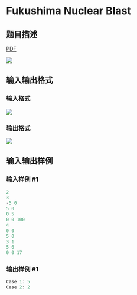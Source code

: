 # Fukushima Nuclear Blast

## 题目描述

[problemUrl]: https://uva.onlinejudge.org/index.php?option=com_onlinejudge&Itemid=8&category=229&page=show_problem&problem=3129

[PDF](https://uva.onlinejudge.org/external/119/p11978.pdf)

![](https://cdn.luogu.com.cn/upload/vjudge_pic/UVA11978/45878a5a421c81fe50fc19a6b8ab6da75a5c6072.png)

## 输入输出格式

### 输入格式

![](https://cdn.luogu.com.cn/upload/vjudge_pic/UVA11978/eca74ea87124843716ae6258da7d74f5e8457ee6.png)

### 输出格式

![](https://cdn.luogu.com.cn/upload/vjudge_pic/UVA11978/e360db3efe5a67cd489213a3e4f87c20378facfc.png)

## 输入输出样例

### 输入样例 #1

```cpp
2
3
-5 0
5 0
0 5
0 0 100
4
0 0
5 0
3 1
5 6
0 0 17
```


### 输出样例 #1

```cpp
Case 1: 5
Case 2: 2
```


